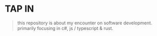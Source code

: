 # TAP IN
> this repository is about my encounter on software development. primarily focusing in c#, js / typescript & rust.

